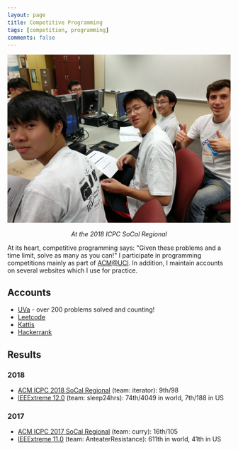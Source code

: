 ```yaml
---
layout: page
title: Competitive Programming
tags: [competition, programming]
comments: false
---
```


![socal-regional](/assets/img/socal-regional.jpg)

<center><i>At the 2018 ICPC SoCal Regional</i></center>

At its heart, competitive programming says: "Given these problems and a time
limit, solve as many as you can!" I participate in programming competitions
mainly as part of [ACM@UCI](https://clubs.uci.edu/acm). In addition, I maintain
accounts on several websites which I use for practice.

## Accounts

-   [UVa](https://uhunt.onlinejudge.org/id/945356) - over 200 problems solved and counting!
-   [Leetcode](https://leetcode.com/btjanaka/)
-   [Kattis](https://open.kattis.com/users/btjanaka)
-   [Hackerrank](https://www.hackerrank.com/btjanaka)

## Results

### 2018

-   [ACM ICPC 2018 SoCal Regional](http://socalcontest.org/history/2018/Scoreboard-2018.shtml) (team: iterator): 9th/98
-   [IEEExtreme 12.0](https://ieeextreme.org/wp-content/uploads/2018/11/IEEEXtreme-12.0-Global-Ranking.pdf) (team: sleep24hrs): 74th/4049 in world, 7th/188 in US

### 2017

-   [ACM ICPC 2017 SoCal Regional](http://socalcontest.org/history/2017/details-2017.shtml) (team: curry): 16th/105
-   [IEEExtreme 11.0](https://ieeextreme.org/wp-content/uploads/2017/11/IEEEXtreme-11.0-Rankings-Globally.pdf) (team: AnteaterResistance): 611th in world, 41th in US
